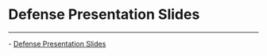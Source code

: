 Defense Presentation Slides
=========

--------------------
<p>
- <a href="https://github.com/mneitzel95/senior-project/blob/master/player/SeniorProject.html">Defense Presentation Slides</a>
</p>
